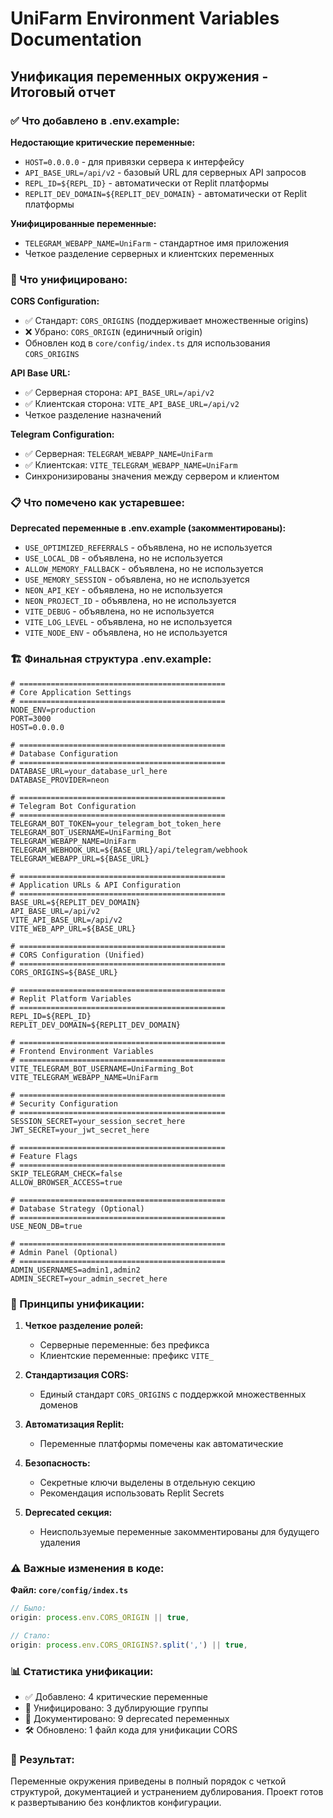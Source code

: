 # UniFarm Environment Variables Documentation

## Унификация переменных окружения - Итоговый отчет

### ✅ Что добавлено в .env.example:

**Недостающие критические переменные:**
- `HOST=0.0.0.0` - для привязки сервера к интерфейсу
- `API_BASE_URL=/api/v2` - базовый URL для серверных API запросов
- `REPL_ID=${REPL_ID}` - автоматически от Replit платформы
- `REPLIT_DEV_DOMAIN=${REPLIT_DEV_DOMAIN}` - автоматически от Replit платформы

**Унифицированные переменные:**
- `TELEGRAM_WEBAPP_NAME=UniFarm` - стандартное имя приложения
- Четкое разделение серверных и клиентских переменных

### 🔄 Что унифицировано:

**CORS Configuration:**
- ✅ Стандарт: `CORS_ORIGINS` (поддерживает множественные origins)
- ❌ Убрано: `CORS_ORIGIN` (единичный origin)
- Обновлен код в `core/config/index.ts` для использования `CORS_ORIGINS`

**API Base URL:**
- ✅ Серверная сторона: `API_BASE_URL=/api/v2`
- ✅ Клиентская сторона: `VITE_API_BASE_URL=/api/v2`
- Четкое разделение назначений

**Telegram Configuration:**
- ✅ Серверная: `TELEGRAM_WEBAPP_NAME=UniFarm`
- ✅ Клиентская: `VITE_TELEGRAM_WEBAPP_NAME=UniFarm`
- Синхронизированы значения между сервером и клиентом

### 📋 Что помечено как устаревшее:

**Deprecated переменные в .env.example (закомментированы):**
- `USE_OPTIMIZED_REFERRALS` - объявлена, но не используется
- `USE_LOCAL_DB` - объявлена, но не используется
- `ALLOW_MEMORY_FALLBACK` - объявлена, но не используется
- `USE_MEMORY_SESSION` - объявлена, но не используется
- `NEON_API_KEY` - объявлена, но не используется
- `NEON_PROJECT_ID` - объявлена, но не используется
- `VITE_DEBUG` - объявлена, но не используется
- `VITE_LOG_LEVEL` - объявлена, но не используется
- `VITE_NODE_ENV` - объявлена, но не используется

### 🏗️ Финальная структура .env.example:

```
# ==============================================
# Core Application Settings
# ==============================================
NODE_ENV=production
PORT=3000
HOST=0.0.0.0

# ==============================================
# Database Configuration  
# ==============================================
DATABASE_URL=your_database_url_here
DATABASE_PROVIDER=neon

# ==============================================
# Telegram Bot Configuration
# ==============================================
TELEGRAM_BOT_TOKEN=your_telegram_bot_token_here
TELEGRAM_BOT_USERNAME=UniFarming_Bot
TELEGRAM_WEBAPP_NAME=UniFarm
TELEGRAM_WEBHOOK_URL=${BASE_URL}/api/telegram/webhook
TELEGRAM_WEBAPP_URL=${BASE_URL}

# ==============================================
# Application URLs & API Configuration
# ==============================================
BASE_URL=${REPLIT_DEV_DOMAIN}
API_BASE_URL=/api/v2
VITE_API_BASE_URL=/api/v2
VITE_WEB_APP_URL=${BASE_URL}

# ==============================================
# CORS Configuration (Unified)
# ==============================================
CORS_ORIGINS=${BASE_URL}

# ==============================================
# Replit Platform Variables
# ==============================================
REPL_ID=${REPL_ID}
REPLIT_DEV_DOMAIN=${REPLIT_DEV_DOMAIN}

# ==============================================
# Frontend Environment Variables
# ==============================================
VITE_TELEGRAM_BOT_USERNAME=UniFarming_Bot
VITE_TELEGRAM_WEBAPP_NAME=UniFarm

# ==============================================
# Security Configuration
# ==============================================
SESSION_SECRET=your_session_secret_here
JWT_SECRET=your_jwt_secret_here

# ==============================================
# Feature Flags
# ==============================================
SKIP_TELEGRAM_CHECK=false
ALLOW_BROWSER_ACCESS=true

# ==============================================
# Database Strategy (Optional)
# ==============================================
USE_NEON_DB=true

# ==============================================
# Admin Panel (Optional)
# ==============================================
ADMIN_USERNAMES=admin1,admin2
ADMIN_SECRET=your_admin_secret_here
```

### 🎯 Принципы унификации:

1. **Четкое разделение ролей:**
   - Серверные переменные: без префикса
   - Клиентские переменные: префикс `VITE_`

2. **Стандартизация CORS:**
   - Единый стандарт `CORS_ORIGINS` с поддержкой множественных доменов

3. **Автоматизация Replit:**
   - Переменные платформы помечены как автоматические

4. **Безопасность:**
   - Секретные ключи выделены в отдельную секцию
   - Рекомендация использовать Replit Secrets

5. **Deprecated секция:**
   - Неиспользуемые переменные закомментированы для будущего удаления

### ⚠️ Важные изменения в коде:

**Файл: `core/config/index.ts`**
```typescript
// Было:
origin: process.env.CORS_ORIGIN || true,

// Стало:
origin: process.env.CORS_ORIGINS?.split(',') || true,
```

### 📊 Статистика унификации:

- ✅ Добавлено: 4 критические переменные
- 🔄 Унифицировано: 3 дублирующие группы
- 📝 Документировано: 9 deprecated переменных
- 🛠️ Обновлено: 1 файл кода для унификации CORS

### 🚀 Результат:

Переменные окружения приведены в полный порядок с четкой структурой, документацией и устранением дублирования. Проект готов к развертыванию без конфликтов конфигурации.